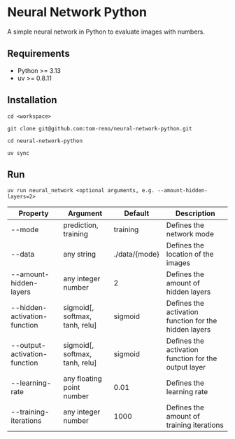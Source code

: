 # Neural Network Python

A simple neural network in Python to evaluate images with numbers.

## Requirements

- Python >= 3.13
- uv >= 0.8.11

## Installation

```
cd <workspace>

git clone git@github.com:tom-reno/neural-network-python.git

cd neural-network-python

uv sync
```

## Run

```
uv run neural_network <optional arguments, e.g. --amount-hidden-layers=2>
```

| Property                     | Argument                       | Default       | Description                                           |
|------------------------------|--------------------------------|---------------|-------------------------------------------------------|
| --mode                       | prediction, training           | training      | Defines the network mode                              |
| --data                       | any string                     | ./data/{mode} | Defines the location of the images                    |
| --amount-hidden-layers       | any integer number             | 2             | Defines the amount of hidden layers                   |
| --hidden-activation-function | sigmoid[, softmax, tanh, relu] | sigmoid       | Defines the activation function for the hidden layers |
| --output-activation-function | sigmoid[, softmax, tanh, relu] | sigmoid       | Defines the activation function for the output layer  |
| --learning-rate              | any floating point number      | 0.01          | Defines the learning rate                             |
| --training-iterations        | any integer number             | 1000          | Defines the amount of training iterations             |
